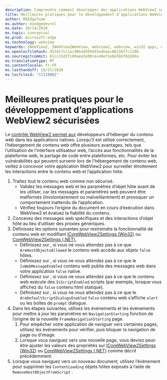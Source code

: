 ```yaml
---
description: Comprendre comment développer des applications WebView2 sécurisées
title: Meilleures pratiques pour le développement d’applications WebView2 sécurisées
author: MSEdgeTeam
ms.author: msedgedevrel
ms.date: 10/14/2020
ms.topic: conceptual
ms.prod: microsoft-edge
ms.technology: webview
keywords: IWebView2, IWebView2WebView, webview2, webview, win32 apps, win32, edge, ICoreWebView2, ICoreWebView2Host, browser control, edge html, security
ms.openlocfilehash: d53417cc1ac98b44565692edbaec06216f7c110b
ms.sourcegitcommit: 61cc15d2fc89aee3e09cec48ef1e0e5bbf8d289a
ms.translationtype: MT
ms.contentlocale: fr-FR
ms.lasthandoff: 10/15/2020
ms.locfileid: "11119001"
---
```

# Meilleures pratiques pour le développement d’applications WebView2 sécurisées  

Le [contrôle WebView2 permet aux][Webview2Main] développeurs d’héberger du contenu web dans les applications natives. Lorsqu’il est utilisé correctement, l’hébergement de contenu web offre plusieurs avantages, tels que l’utilisation de l’interface utilisateur web, l’accès aux fonctionnalités de la plateforme web, le partage de code entre plateformes, etc.  Pour éviter les vulnérabilités qui peuvent survenir lors de l’hébergement de contenu web, veillez à concevoir votre application WebView2 pour surveiller étroitement les interactions entre le contenu web et l’application hôte.  

1.  Traitez tout le contenu web comme non sécurisé.  
    *   Validez les messages web et les paramètres d’objet hôte avant de les utiliser, car les messages et paramètres web peuvent être malformés \(involontairement ou malveillantment\) et provoquer un comportement inattendu de l’application.
    *   Vérifiez toujours l’origine du document en cours d’exécution dans WebView2 et évaluez la fiabilité du contenu.  
1.  Concevez des messages web spécifiques et des interactions d’objet hôte au lieu d’utiliser des proxies génériques.  
1.  Définissez les options suivantes pour restreindre la fonctionnalité de contenu web en modifiant [ICoreWebView2Settings (Win32)][Webview2ReferenceWin32Icorewebview2settings] ou [CoreWebView2Settings (.NET).][Webview2ReferenceDotnetMicrosoftWebWebview2CoreCorewebview2settings]  
    *   Définissez sur , si vous ne vous attendez pas à ce que `AreHostObjectsAllowed` le contenu web accède aux objets `false` hôtes.  
    *   Définissez sur , si vous ne vous attendez pas à ce que le `IsWebMessageEnabled` contenu web publie des messages web dans votre application `false` native.  
    *   Définissez sur , si vous ne vous attendez pas à ce que le contenu web exécute des `IsScriptEnabled` scripts \(par exemple, lorsque vous affichez du `false` contenu html statique\).  
    *   Définissez sur , si vous ne vous attendez pas à ce que le `AreDefaultScriptDialogsEnabled` `false` contenu web s’affiche `alert` ou les boîtes de `prompt` dialogue.  
1.  Dans les étapes suivantes, utilisez les événements et les événements pour mettre à jour les paramètres en `NavigationStarting` fonction de l’origine de la nouvelle `FrameNavigationStarting` page.  
    1.  Pour empêcher votre application de naviguer vers certaines pages, utilisez les événements pour vérifier, puis bloquer la navigation de page ou d’image.  
    1.  Lorsque vous naviguez vers une nouvelle page, vous devrez peut-être ajuster les valeurs des propriétés sur [ICoreWebView2Settings (Win32)][Webview2ReferenceWin32Icorewebview2settings] ou [CoreWebView2Settings (.NET)][Webview2ReferenceDotnetMicrosoftWebWebview2CoreCorewebview2settings] comme décrit précédemment.  
1.  Lorsque vous naviguez vers un nouveau document, utilisez l’événement pour supprimer les `ContentLoading` objets hôtes exposés à l’aide de `RemoveHostObjectFromScript` .  

<!--## Security

Always check the Source property of the WebView before using `ExecuteScript`, `PostWebMessageAsJson`, `PostWebMessageAsString`, or any other method to send information into the WebView. The WebView may have navigated to another page via the end user interacting with the page or script in the page causing navigation. Similarly, be very careful with `AddScriptToExecuteOnDocumentCreated`. All future `navigations` run the same script and if it provides access to information intended only for a certain origin, any HTML document may have access.

When examining the result of an `ExecuteScript` method call, a `WebMessageReceived` event, always check the Source of the sender, or any other mechanism of receiving information from an HTML document in a WebView validate the URI of the HTML document is what you expect.

When constructing a message to send into a WebView, prefer using `PostWebMessageAsJson` and construct the JSON string parameter using a JSON library. This avoids any potential accidents of encoding information into a JSON string or script and ensure no attacker controlled input can modify the rest of the JSON message or run arbitrary script. -->  

<!-- links -->  

[Webview2Main]: ../index.md "Présentation des Microsoft Edge WebView2 (prévisualisation) | Documents Microsoft"  

[Webview2ReferenceWin32Icorewebview2settings]: /microsoft-edge/webview2/reference/win32/icorewebview2settings "interface ICoreWebView2Settings | Documents Microsoft"  

[Webview2ReferenceDotnetMicrosoftWebWebview2CoreCorewebview2settings]: /dotnet/api/microsoft.web.webview2.core.corewebview2settings "Classe CoreWebView2Settings (Microsoft.Web.WebView2.Core) | Documents Microsoft"  
